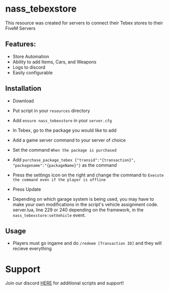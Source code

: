 # nass_tebexstore
This resource was created for servers to connect their Tebex stores to their FiveM Servers

## Features:
- Store Automation
- Ability to add Items, Cars, and Weapons
- Logs to discord
- Easily configurable 

## Installation

- Download 
- Put script in your `resources` directory

- Add `ensure nass_tebexstore` in your `server.cfg`

 - In Tebex, go to the package you would like to add
 - Add a game server command to your server of choice
 - Set the command `When the package is purchased`
 - Add `purchase_package_tebex {"transid":"{transaction}", "packagename":"{packageName}"}` as the command
 - Press the settings icon on the right and change the command to `Execute the command even if the player is offline`
 - Press Update

 - Depending on which garage system is being used, you may have to make your own modifications in the script's vehicle assignment code. server.lua, line 229 or 240 depending on the framework, in the `nass_tebexstore:setVehicle` event.

## Usage

- Players must go ingame and do `/redeem [Transaction ID]` and they will recieve everything

# Support
Join our discord <a href='https://discord.gg/XJFNyMy3Bv'>HERE</a> for additional scripts and support!